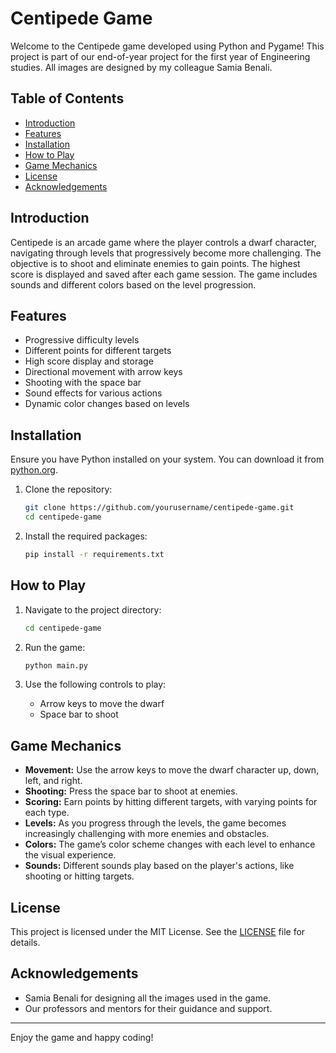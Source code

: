 # Centipede Game

Welcome to the Centipede game developed using Python and Pygame! This project is part of our end-of-year project for the first year of Engineering studies. All images are designed by my colleague Samia Benali.

## Table of Contents

- [Introduction](#introduction)
- [Features](#features)
- [Installation](#installation)
- [How to Play](#how-to-play)
- [Game Mechanics](#game-mechanics)
- [License](#license)
- [Acknowledgements](#acknowledgements)

## Introduction

Centipede is an arcade game where the player controls a dwarf character, navigating through levels that progressively become more challenging. The objective is to shoot and eliminate enemies to gain points. The highest score is displayed and saved after each game session. The game includes sounds and different colors based on the level progression.

## Features

- Progressive difficulty levels
- Different points for different targets
- High score display and storage
- Directional movement with arrow keys
- Shooting with the space bar
- Sound effects for various actions
- Dynamic color changes based on levels

## Installation

Ensure you have Python installed on your system. You can download it from [python.org](https://www.python.org/).

1. Clone the repository:
    ```sh
    git clone https://github.com/yourusername/centipede-game.git
    cd centipede-game
    ```

2. Install the required packages:
    ```sh
    pip install -r requirements.txt
    ```

## How to Play

1. Navigate to the project directory:
    ```sh
    cd centipede-game
    ```

2. Run the game:
    ```sh
    python main.py
    ```

3. Use the following controls to play:
    - Arrow keys to move the dwarf
    - Space bar to shoot

## Game Mechanics

- **Movement:** Use the arrow keys to move the dwarf character up, down, left, and right.
- **Shooting:** Press the space bar to shoot at enemies.
- **Scoring:** Earn points by hitting different targets, with varying points for each type.
- **Levels:** As you progress through the levels, the game becomes increasingly challenging with more enemies and obstacles.
- **Colors:** The game’s color scheme changes with each level to enhance the visual experience.
- **Sounds:** Different sounds play based on the player's actions, like shooting or hitting targets.

## License

This project is licensed under the MIT License. See the [LICENSE](LICENSE) file for details.

## Acknowledgements

- Samia Benali for designing all the images used in the game.
- Our professors and mentors for their guidance and support.

---

Enjoy the game and happy coding!
